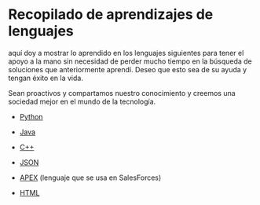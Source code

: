 # Recopilado de aprendizajes de lenguajes

aquí doy a mostrar lo aprendido en los lenguajes siguientes para tener el apoyo a la mano sin necesidad de perder mucho tiempo en la búsqueda de soluciones que anteriormente aprendí.
Deseo que esto sea de su ayuda y tengan éxito en la vida.

Sean proactivos y compartamos nuestro conocimiento y creemos una sociedad mejor en el mundo de la tecnología.

* [Python](Lenguajes/Python/Inicio_python.md)

* [Java](Lenguajes/Java/Inicio_java.md)

* [C++](Lenguajes/c++/Inicio_c++.md)

* [JSON](Lenguajes/JSON/Inicio_Json.md)

* [APEX](Lenguajes/APEX/Inicio_APEX.md) (lenguaje que se usa en SalesForces)

* [HTML](Lenguajes/HTML/Inicio_HTML.md)